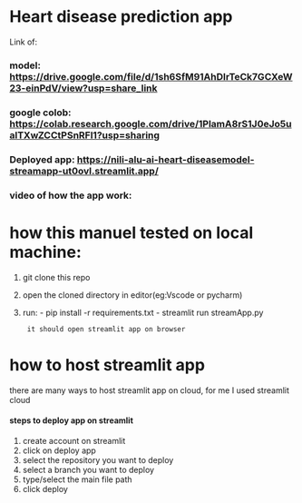  # Heart disease prediction app

Link of:
  ### model: https://drive.google.com/file/d/1sh6SfM91AhDIrTeCk7GCXeW23-einPdV/view?usp=share_link
  ### google colob: https://colab.research.google.com/drive/1PlamA8rS1J0eJo5ualTXwZCCtPSnRFl1?usp=sharing
  ### Deployed app: https://nili-alu-ai-heart-diseasemodel-streamapp-ut0ovl.streamlit.app/
  ### video of how the app work: 

# how this manuel tested on local machine:

  1. git clone this repo
  2. open the cloned directory in editor(eg:Vscode or pycharm)
  3. run: - pip install -r requirements.txt
          - streamlit run streamApp.py
          
          it should open streamlit app on browser
          
   
# how to host streamlit app
there are many ways to host streamlit app on cloud, for me I used streamlit cloud

#### steps to deploy app on streamlit

  1. create account on streamlit
  3. click on deploy app
  4. select the repository you want to deploy
  5. select a branch you want to deploy
  6. type/select the main file path
  7. click deploy
  
